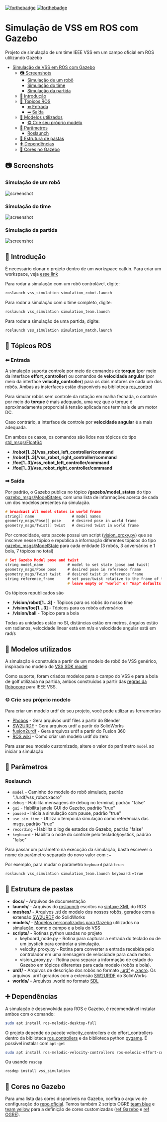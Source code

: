 [![forthebadge](https://forthebadge.com/images/badges/built-with-science.svg)](https://forthebadge.com)
[![forthebadge](https://forthebadge.com/images/badges/its-not-a-lie-if-you-believe-it.svg)](https://forthebadge.com)

# Simulação de VSS em ROS com Gazebo

Projeto de simulação de um time IEEE VSS em um campo oficial em ROS utilizando Gazebo

- [Simulação de VSS em ROS com Gazebo](#simulação-de-vss-em-ros-com-gazebo)
  - [📷 Screenshots](#-screenshots)
    - [Simulação de um robô](#simulação-de-um-robô)
    - [Simulação do time](#simulação-do-time)
    - [Simulação da partida](#simulação-da-partida)
  - [🎈 Introdução](#-introdução)
  - [📣 Tópicos ROS](#-tópicos-ros)
    - [⬅ Entrada](#-entrada)
    - [➡ Saída](#-saída)
  - [📏 Modelos utilizados](#-modelos-utilizados)
    - [© Crie seu próprio modelo](#-crie-seu-próprio-modelo)
  - [🔧 Parâmetros](#-parâmetros)
    - [Roslaunch](#roslaunch)
  - [📁 Estrutura de pastas](#-estrutura-de-pastas)
  - [➕ Dependências](#-dependências)
  - [🎨 Cores no Gazebo](#-cores-no-gazebo)

## 📷 Screenshots

### Simulação de um robô

![screenshot](./docs/screenshot_robot.png)

### Simulação do time

![screenshot](./docs/screenshot_team.png)

### Simulação da partida

![screenshot](./docs/screenshot_match.png)

## 🎈 Introdução

É necessário clonar o projeto dentro de um workspace catkin. Para criar um workspace, veja [esse link](http://wiki.ros.org/catkin/Tutorials/create_a_workspace)

Para rodar a simulação com um robô controlável, digite:

```bash
roslaunch vss_simulation simulation_robot.launch
```

Para rodar a simulação com o time completo, digite:

```bash
roslaunch vss_simulation simulation_team.launch
```

Para rodar a simulação de uma partida, digite:

```bash
roslaunch vss_simulation simulation_match.launch
```

## 📣 Tópicos ROS

### ⬅ Entrada

A simulação suporta controle por meio de comandos de **torque** (por meio da interface **effort_controller**) ou comandos de **velocidade angular** (por meio da interface **velocity_controller**) para os dois motores de cada um dos robôs. Ambas as insterfaces estão disponíveis na biblioteca [ros_control](http://wiki.ros.org/ros_control)

Para simular robôs sem controle da rotação em malha fechada, o controle por meio do **torque** é mais adequado, uma vez que o torque é aproximadamente proporcial à tensão aplicada nos terminais de um motor DC.

Caso contrário, a interface de controle por **velocidade angular** é a mais adequada.

Em ambos os casos, os comandos são lidos nos tópicos do tipo [std_msgs/Float64](http://docs.ros.org/melodic/api/std_msgs/html/msg/Float64.html)

- **/robot[1..3]/vss_robot_left_controller/command**
- **/robot[1..3]/vss_robot_right_controller/command**
- **/foe[1..3]/vss_robot_left_controller/command**
- **/foe[1..3]/vss_robot_right_controller/command**

### ➡ Saída

Por padrão, o Gazebo publica no tópico **/gazebo/model_states** do tipo [gazebo_msgs/ModelStates](http://docs.ros.org/melodic/api/gazebo_msgs/html/msg/ModelStates.html), com uma lista de informações acerca de cada um dos modelos presentes na simulação.

```c
# broadcast all model states in world frame
string[] name                 # model names
geometry_msgs/Pose[] pose     # desired pose in world frame
geometry_msgs/Twist[] twist   # desired twist in world frame
```

Por comodidade, este pacote possui um script ([vision_proxy.py](./scripts/vision_proxy.py)) que se inscreve nesse tópico e republica a informação diferentes tópicos do tipo [gazebo_msgs/ModelState](http://docs.ros.org/melodic/api/gazebo_msgs/html/msg/ModelState.html) para cada entidade (3 robôs, 3 adversários e 1 bola, 7 tópicos no total)

```c
# Set Gazebo Model pose and twist
string model_name           # model to set state (pose and twist)
geometry_msgs/Pose pose     # desired pose in reference frame
geometry_msgs/Twist twist   # desired twist in reference frame
string reference_frame      # set pose/twist relative to the frame of this entity (Body/Model)
                            # leave empty or "world" or "map" defaults to world-frame
```

Os tópicos republicados são

- **/vision/robot[1...3]** - Tópicos para os robôs do nosso time
- **/vision/foe[1...3]** - Tópicos para os robôs adversários
- **/vision/ball** - Tópico para a bola

Todas as unidades estão no SI, distâncias estão em metros, ângulos estão em radianos, velocidade linear está em m/s e velocidade angular estã em rad/s

## 📏 Modelos utilizados

A simulação é construída a partir de um modelo de robô de VSS genérico, inspirado no modelo do [VSS SDK model](https://github.com/VSS-SDK/VSS-SDK)

Como suporte, foram criados modelos para o campo do VSS e para a bola de golf utilizada na partida, ambos construídos a partir das [regras da Robocore](https://www.robocore.net/modules.php?name=Forums&file=download&id=1424) para IEEE VSS.

### © Crie seu próprio modelo

Para criar um modelo urdf do seu projeto, você pode utilizar as ferramentas

- [Phobos](https://github.com/dfki-ric/phobos) - Gera arquivos urdf files a partir do Blender
- [SW2URDF](http://wiki.ros.org/sw_urdf_exporter) - Gera arquivos urdf a partir do SolidWorks
- [fusion2urdf](https://github.com/syuntoku14/fusion2urdf) - Gera arquivos urdf a partir do Fusion 360
- [ROS wiki](http://wiki.ros.org/urdf/Tutorials/Building%20a%20Visual%20Robot%20Model%20with%20URDF%20from%20Scratch) - Como criar um modelo urdf do zero

Para usar seu modelo customizado, altere o valor do parâmetro ```model``` ao iniciar a simulação

## 🔧 Parâmetros

### Roslaunch

- ```model``` - Caminho do modelo do robô simulado, padrão "./urdf/vss_robot.xacro"
- ```debug``` - Habilita mensagens de debug no terminal, padrão "false"
- ```gui``` - Habilita janela GUI do Gazebo, padrão "true"
- ```paused``` - Inicia a simulação com pause, padrão "true"
- ```use_sim_time``` - Utiliza o tempo da simulação como referências das msgs, padrão "true"
- ```recording``` - Habilita o log de estados do Gazebo, padrão "false"
- ```keyboard``` - Habilita o node do controle pelo teclado/joystick, padrão "false"

Para passar um parâmetro na execução da simulação, basta escrever o nome do parâmetro separado do novo valor com ```:=```

Por exemplo, para mudar o parâmetro ```keyboard``` para ```true```:

```bash
roslaunch vss_simulation simulation_team.launch keyboard:=true
```

## 📁 Estrutura de pastas

- **docs/** - Arquivos de documentação
- **launch/** - Arquivos do [roslaunch](http://wiki.ros.org/roslaunch) escritos na [sintaxe XML](http://wiki.ros.org/roslaunch/XML) do ROS
- **meshes/** - Arquivos .stl do modelo dos nossos robôs, gerados com a extensão [SW2URDF](http://wiki.ros.org/sw_urdf_exporter) do SolidWorks
- **models/** - [Modelos personalizados para Gazebo](http://gazebosim.org/tutorials?tut=build_model) utilizados na simulação, como o campo e a bola do VSS
- **scripts/** - Rotinas python usadas no projeto
  - keyboard_node.py - Rotina para capturar a entrada do teclado ou de um joystick para controlar a simulação.
  - velocity_proxy.py - Rotina para converter a entrada recebida pelo controlador em uma mensagem de velocidade para cada motor.
  - vision_proxy.py - Rotina para separar a informação de estado do Gazebo em tópicos diferentes para cada modelo (robôs e bola).
- **urdf/** - Arquivos de descrição dos robôs no formato [.urdf](http://wiki.ros.org/urdf/XML) e [.xacro](http://wiki.ros.org/xacro). Os arquivos .urdf gerados com a extensão [SW2URDF](http://wiki.ros.org/sw_urdf_exporter) do SolidWorks
- **worlds/** - Arquivos .world no formato [SDL](http://sdformat.org/)

## ➕ Dependências

A simulação é desenvolvida para ROS e Gazebo, é recomendável instalar ambos com o comando:

```bash
sudo apt install ros-melodic-desktop-full
```

O projeto depende do pacote velocity_controllers e do effort_controllers dentro da biblioteca [ros_controllers](https://github.com/ros-controls/ros_controllers) e da biblioteca python [pygame](https://github.com/pygame/pygame). É possível instalar com ```apt-get```

```bash
sudo apt install ros-melodic-velocity-controllers ros-melodic-effort-controllers python-pygame
```

Ou usando ```rosdep```

```bash
rosdep install vss_simulation
```

## 🎨 Cores no Gazebo

Para uma lista das cores disponíveis no Gazebo, confira o arquivo de configuração do [repo oficial](https://bitbucket.org/osrf/gazebo/src/gazebo11/media/materials/scripts/gazebo.material). Temos também 2 scripts OGRE [team blue](./media/materials/scripts/team_blue.material.material) e [team yellow](./media/materials/scripts/team_yellow.material.material) para a definição de cores customizadas ([ref Gazebo](http://gazebosim.org/tutorials?tut=color_model) e [ref OGRE](http://wiki.ogre3d.org/Materials)).
